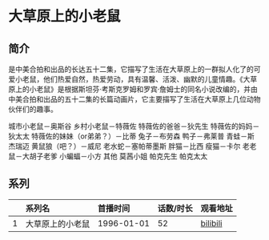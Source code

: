 # 大草原上的小老鼠


## 简介

是中美合拍和出品的长达五十二集，它描写了生活在大草原上的一群拟人化了的可爱小老鼠，他们热爱自然，热爱劳动，具有温馨、活泼、幽默的儿童情趣。《大草原上的小老鼠》是根据斯坦芬·考斯克罗姆和罗宾·詹姆士的同名小说改编的，并由中美合拍和出品的五十二集的长篇动画片，它主要描写了生活在大草原上几位动物伙伴们的趣事。

城市小老鼠－奥斯谷
乡村小老鼠－特薇佐
特薇佐的爸爸－狄先生
特薇佐的妈妈－狄太太
特薇佐的妹妹（or弟弟？）－比蒂
兔子－布劳森
鸭子－弗莱普
青蛙－斯杰瑞迈
黄鼠狼（吧？）－威尼
老水蛇－塞帕蒂墨斯
胖猫－比西
瘦猫－卡尔
老老鼠－大胡子老爹
小蝙蝠－小方
其他 莫茜小姐 帕克先生 帕克太太





## 系列

|     |   系列名   |   首播时间  | 话数/时长  | 观看地址 |
|:---  |:------    |:----      |:---       |:---  |
| 1 | 大草原上的小老鼠 | 1996-01-01 | 52 | [bilibili](https://www.bilibili.com/bangumi/play/ep335774) |

<!--

## 配乐

{{< music auto="https://y.qq.com/n/yqq/album/.html" >}}

## MAD

{{< media auto="mad/small_rat_of_the_big_steppe" >}}

-->



